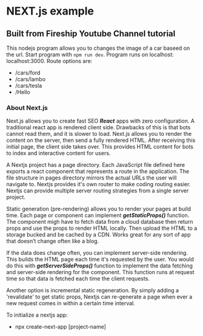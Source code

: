 
# NEXT.js example
## Built from Fireship Youtube Channel tutorial
This nodejs program allows you to changes the image of a car baseed on the url. Start program with `npm run dev`. Program runs on localhost: localhost:3000.  Route options are:
* /cars/ford
* /cars/lambo
* /cars/tesla
* /Hello




### About Next.js
Next.js allows you to create fast SEO ***React*** apps with zero configuration.
A traditional react app is rendered client side. Drawbacks of this is that bots cannot read them, and it is slower to load.
Next.js allows you to render the content on the server, then send a fully rendered HTML. After receiving this initial page, the client side takes over.
This provides HTML content for bots to index and interactive content for users.

A Nextjs project has a page directory. Each JavaScript file defined here exports a react component that represents a route in the application. The file structure in pages directory mirrors the actual URLs the user will navigate to. Nextjs provides it's own router to make coding routing easier.
Nextjs can provide multiple server routing strategies from a single server project.

Static generation (pre-rendering) allows you to render your pages at build time. Each page or component can implement ***getStaticProps()*** function. The component migh have to fetch data from a cloud database then return props and use the props to render HTML locally. Then upload the HTML to a storage bucked and be cached by a CDN. Works great for any sort of app that doesn’t change often like a blog.

If the data does change often, you can implement server-side rendering. This builds the HTML page each time it's requested by the user.
You would do this with ***getServerSideProps()*** function to implement the data fetching and server-side rendering for the component. This function runs at request time so that data is fetched each time the client requests.

Another option is incremental static regeneration. By simply adding a 'revalidate' to get static props, Nextjs can re-generate a page when ever a new request comes in within a certain time interval.
 
 



To initialize a nextjs app:
- npx create-next-app [project-name]
